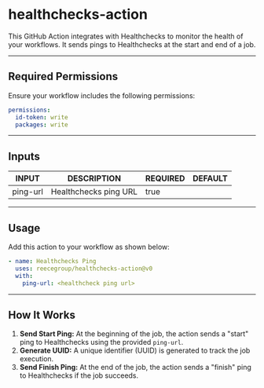 # healthchecks-action

This GitHub Action integrates with Healthchecks to monitor the health of your workflows. It sends pings to Healthchecks at the start and end of a job.

---

## Required Permissions

Ensure your workflow includes the following permissions:

```yaml
permissions:
  id-token: write
  packages: write
```

---

## Inputs

<!-- AUTO-DOC-INPUT:START - Do not remove or modify this section -->

|  INPUT   |      DESCRIPTION      | REQUIRED | DEFAULT |
|----------|-----------------------|----------|---------|
| ping-url | Healthchecks ping URL |   true   |         |

<!-- AUTO-DOC-INPUT:END -->

---

## Usage

Add this action to your workflow as shown below:

```yaml
- name: Healthchecks Ping
  uses: reecegroup/healthchecks-action@v0
  with:
    ping-url: <healthcheck ping url>
```

---

## How It Works

1. **Send Start Ping:** At the beginning of the job, the action sends a "start" ping to Healthchecks using the provided `ping-url`.
2. **Generate UUID:** A unique identifier (UUID) is generated to track the job execution.
3. **Send Finish Ping:** At the end of the job, the action sends a "finish" ping to Healthchecks if the job succeeds.
